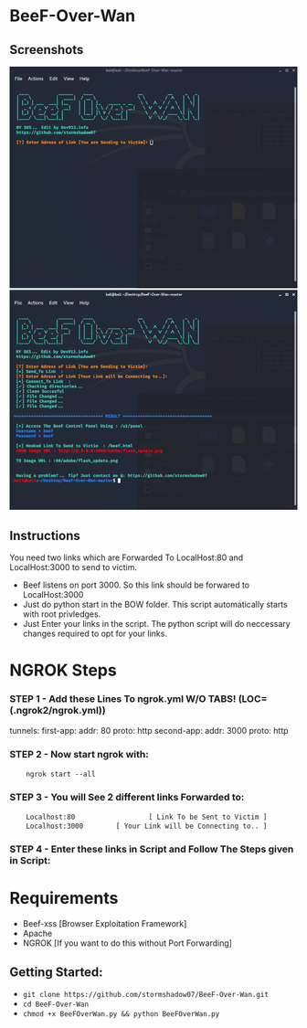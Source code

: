 # BeeF-Over-Wan
## Screenshots
![1](https://github.com/Dev913/BeeF-Over-Wan/blob/master/Screenshot%201.png)
![2](https://github.com/Dev913/BeeF-Over-Wan/blob/master/Screenshot%202.png)


## Instructions
You need two links which are Forwarded To LocalHost:80 and LocalHost:3000 to send to victim.
* Beef listens on port 3000. So this link should be forwared to LocalHost:3000
* Just do python start in the BOW folder. This script automatically starts with root privledges.	
* Just Enter your links in the script. The python script will do neccessary changes required to opt for your links.

# NGROK Steps 
### STEP 1 - Add these Lines To ngrok.yml W/O TABS! (LOC=(.ngrok2/ngrok.yml))

tunnels:
  first-app:
    addr: 80
    proto: http
  second-app:
    addr: 3000
    proto: http
	
### STEP 2 - Now start ngrok with: 
		ngrok start --all
### STEP 3 - You will See 2 different links Forwarded to:
	    Localhost:80                  [ Link To be Sent to Victim ]
        Localhost:3000		  [ Your Link will be Connecting to.. ] 	
						
### STEP 4 - Enter these links in Script and Follow The Steps given in Script:

# Requirements
* Beef-xss [Browser Exploitation Framework] 
* Apache
* NGROK [If you want to do this without Port Forwarding]

## Getting Started:
* ```git clone https://github.com/stormshadow07/BeeF-Over-Wan.git```
* ```cd BeeF-Over-Wan```
* ```chmod +x BeeFOverWan.py && python BeeFOverWan.py```
